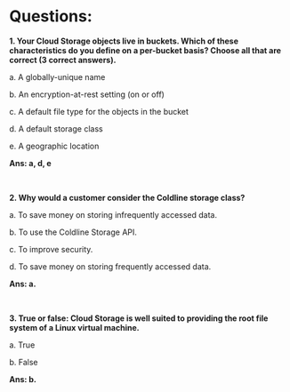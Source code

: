 # Questions:

**1. Your Cloud Storage objects live in buckets. Which of these characteristics do you define on a per-bucket basis? Choose all that are correct (3 correct answers).**

a. A globally-unique name

b. An encryption-at-rest setting (on or off)

c. A default file type for the objects in the bucket

d. A default storage class

e. A geographic location

**Ans: a, d, e**

<br/>

**2. Why would a customer consider the Coldline storage class?**

a. To save money on storing infrequently accessed data.

b. To use the Coldline Storage API.

c. To improve security.

d. To save money on storing frequently accessed data.

**Ans: a.**

<br/>

**3. True or false: Cloud Storage is well suited to providing the root file system of a Linux virtual machine.**

a. True

b. False

**Ans: b.**

<br/>

